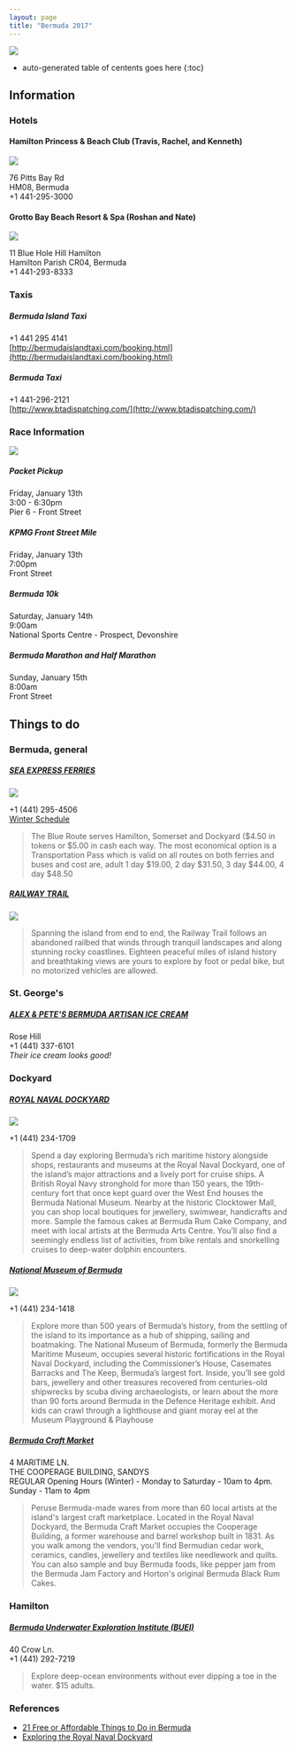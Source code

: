 ```yaml
---
layout: page
title: "Bermuda 2017"
---
```


![](/images/2017/01/city-of-hamilton-bermuda.jpg)

* auto-generated table of centents goes here
{:toc}

## Information

### Hotels

#### Hamilton Princess & Beach Club (Travis, Rachel, and Kenneth)
![](/images/2017/01/hamilton-princess.png)

76 Pitts Bay Rd  
HM08, Bermuda  
+1 441-295-3000

#### Grotto Bay Beach Resort & Spa (Roshan and Nate)
![](/images/2017/01/grotto-bay.png)

11 Blue Hole Hill Hamilton  
Hamilton Parish CR04, Bermuda  
+1 441-293-8333

### Taxis
##### Bermuda Island Taxi
+1 441 295 4141  
[http://bermudaislandtaxi.com/booking.html](http://bermudaislandtaxi.com/booking.html)

##### Bermuda Taxi
+1 441-296-2121  
[http://www.btadispatching.com/](http://www.btadispatching.com/)

### Race Information
![](/images/2017/01/thumbs-up.jpg)
##### Packet Pickup
Friday, January 13th  
3:00 - 6:30pm  
Pier 6 - Front Street

##### KPMG Front Street Mile
Friday, January 13th  
7:00pm  
Front Street

##### Bermuda 10k
Saturday, January 14th  
9:00am  
National Sports Centre - Prospect, Devonshire

##### Bermuda Marathon and Half Marathon
Sunday, January 15th  
8:00am  
Front Street

## Things to do

### Bermuda, general

##### [SEA EXPRESS FERRIES](http://www.marineandports.bm/)
![](/images/2017/01/Bermuda-Sea-Express-Ferry.jpg)

+1 (441) 295-4506  
[Winter Schedule](http://www.marineandports.bm/Documents/Ferry/Winter_Schedule_2016-17.pdf)

> The Blue Route serves Hamilton, Somerset and Dockyard ($4.50 in tokens or $5.00 in cash each way. The most economical option is a Transportation Pass which is valid on all routes on both ferries and buses and cost are, adult 1 day $19.00, 2 day $31.50, 3 day $44.00, 4 day $48.50

##### [RAILWAY TRAIL](http://www.gotobermuda.com/article/the-bermuda-railway-trail-national-park)
![](/images/2017/01/railway-trail-bikers-self-guided-tour.jpg)

> Spanning the island from end to end, the Railway Trail follows an abandoned railbed that winds through tranquil landscapes and along stunning rocky coastlines. Eighteen peaceful miles of island history and breathtaking views are yours to explore by foot or pedal bike, but no motorized vehicles are allowed.
### St. George's

##### [ALEX & PETE'S BERMUDA ARTISAN ICE CREAM](https://www.facebook.com/Alex-Petes-Bermuda-Artisan-Ice-Cream-725151774247002/)
Rose Hill  
+1 (441) 337-6101  
*Their ice cream looks good!*

### Dockyard

##### [ROYAL NAVAL DOCKYARD](http://dockyardbermuda.com/)
![](/images/2017/01/2016-08-14.jpg)

+1 (441) 234-1709

> Spend a day exploring Bermuda’s rich maritime history alongside shops, restaurants and museums at the Royal Naval Dockyard, one of the island’s major attractions and a lively port for cruise ships. A British Royal Navy stronghold for more than 150 years, the 19th-century fort that once kept guard over the West End houses the Bermuda National Museum. Nearby at the historic Clocktower Mall, you can shop local boutiques for jewellery, swimwear, handicrafts and more. Sample the famous cakes at Bermuda Rum Cake Company, and meet with local artists at the Bermuda Arts Centre. You’ll also find a seemingly endless list of activities, from bike rentals and snorkelling cruises to deep-water dolphin encounters.

##### [National Museum of Bermuda](http://nmb.bm/)
![](/images/2017/01/BermudaDockyard.jpg)

+1 (441) 234-1418

> Explore more than 500 years of Bermuda’s history, from the settling of the island to its importance as a hub of shipping, sailing and boatmaking. The National Museum of Bermuda, formerly the Bermuda Maritime Museum, occupies several historic fortifications in the Royal Naval Dockyard, including the Commissioner’s House, Casemates Barracks and The Keep, Bermuda’s largest fort. Inside, you’ll see gold bars, jewellery and other treasures recovered from centuries-old shipwrecks by scuba diving archaeologists, or learn about the more than 90 forts around Bermuda in the Defence Heritage exhibit. And kids can crawl through a lighthouse and giant moray eel at the Museum Playground & Playhouse

##### [Bermuda Craft Market](http://bermudacraftmarket.com/)
4 MARITIME LN.  
THE COOPERAGE BUILDING, SANDYS  
REGULAR Opening Hours (Winter) - Monday to Saturday - 10am to 4pm. Sunday - 11am to 4pm

> Peruse Bermuda-made wares from more than 60 local artists at the island's largest craft marketplace. Located in the Royal Naval Dockyard, the Bermuda Craft Market occupies the Cooperage Building, a former warehouse and barrel workshop built in 1831. As you walk among the vendors, you'll find Bermudian cedar work, ceramics, candles, jewellery and textiles like needlework and quilts. You can also sample and buy Bermuda foods, like pepper jam from the Bermuda Jam Factory and Horton's original Bermuda Black Rum Cakes.

### Hamilton

##### [Bermuda Underwater Exploration Institute (BUEI)](https://www.buei.bm/)
40 Crow Ln.  
+1 (441) 292-7219

> Explore deep-ocean environments without ever dipping a toe in the water. $15 adults.

### References
* [21 Free or Affordable Things to Do in Bermuda](http://www.gotobermuda.com/list/21-free-or-affordable-things-to-do-bermuda)
* [Exploring the Royal Naval Dockyard](http://www.gotobermuda.com/article/exploring-the-royal-naval-dockyard)
